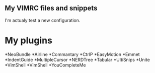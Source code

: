 My VIMRC files and snippets
--------------------------

I'm actualy test a new configuration.

My plugins
==========

*NeoBundle
*Airline
*Commantary
*CtrlP
*EasyMotion
*Emmet
*IndentGuide
*MultipleCursor
*NERDTree
*Tabular
*UltiSnips
*Unite
*VimShell
*VimShell
*YouCompleteMe
